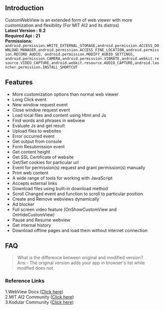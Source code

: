 ## Introduction
CustomWebView is an extended form of web viewer with more customization and flexibility (For MIT AI2 and its distros)<br>
**Latest Version : 9.2**<br>
**Required Api : 21** <br>
**Permissions:** `android.permission.WRITE_EXTERNAL_STORAGE,android.permission.ACCESS_DOWNLOAD_MANAGER,android.permission.ACCESS_FINE_LOCATION,android.permission.RECORD_AUDIO, android.permission.MODIFY_AUDIO_SETTINGS, android.permission.CAMERA,android.permission.VIBRATE,android.webkit.resource.VIDEO_CAPTURE,android.webkit.resource.AUDIO_CAPTURE,android.launcher.permission.INSTALL_SHORTCUT`

## Features
- More customization options than normal web viewer
- Long Click event
- New window request event
- Close window request event
- Load local files and content using Html and Js
- Find words and phrases in webview
- Evaluate Js and get result
- Upload files to websites
- Error occurred event
- Get output from console
- Form Resubmission event
- Get content height
- Get SSL Certificate of website
- Get/Set cookies for particular url
- Event for permission(s) request and grant permission(s) manually
- Print web content
- A wide range of tools for working with JavaScript
- Accepts external links
- Download files using built-in download method
- Scroll Changed event and function to scroll to particular position
- Create and Remove webviews dynamically
- Ad blocker 
- Full screen video feature (OnShowCustomView and OnHideCustomView)
- Pause and Resume webview
- Get internal history
- Download offline pages and load them without internet connection

## FAQ
> What is the difference between original and modified version? <br>
Ans:- The original version adds your app in browser's list while modfied does not.

### Reference Links
1.WebView Docs (<a href="https://developer.android.com/reference/android/webkit/WebView">Click here</a>)<br>
2.MIT AI2 Community (<a href="https://community.appinventor.mit.edu/t/customwebview-an-extended-form-of-web-viewer/9934/">Click here</a>)<br>
3.Kodular Community (<a href="https://community.kodular.io/t/customwebview-an-extended-form-of-web-viewer/63037">Click here</a>)

